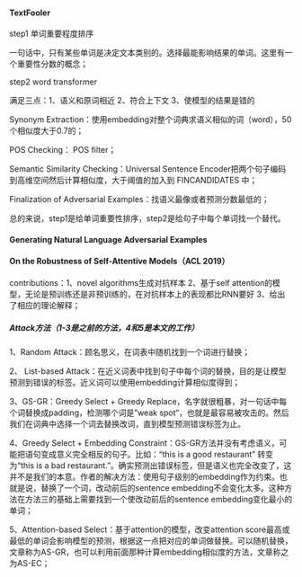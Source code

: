 #### TextFooler

step1 单词重要程度排序

一句话中，只有某些单词是决定文本类别的。选择最能影响结果的单词。这里有一个重要性分数的概念；

step2 word transformer

满足三点：1、语义和原词相近	2、符合上下文	3、使模型的结果是错的

Synonym Extraction：使用embedding对整个词典求语义相似的词（word），50个相似度大于0.7的；

POS Checking： POS filter；

Semantic Similarity Checking：Universal Sentence Encoder把两个句子编码到高维空间然后计算相似度，大于阈值的加入到 FINCANDIDATES 中；

Finalization of Adversarial Examples：找语义最像或者预测分数最低的；

总的来说，step1是给单词重要性排序，step2是给句子中每个单词找一个替代。

#### Generating Natural Language Adversarial Examples



#### On the Robustness of Self-Attentive Models（ACL 2019）

contributions：1、novel algorithms生成对抗样本 2、基于self attention的模型，无论是预训练还是非预训练的，在对抗样本上的表现都比RNN要好 3、给出了相应的理论解释；

##### Attack方法（1-3是之前的方法，4和5是本文的工作）

1、Random Attack：顾名思义，在词表中随机找到一个词进行替换；

2、 List-based Attack：在近义词表中找到句子中每个词的替换，目的是让模型预测到错误的标签。近义词可以使用embedding计算相似度得到；

3、GS-GR：Greedy Select + Greedy Replace，名字就很粗暴，对一句话中每个词替换成padding，检测哪个词是”weak spot“，也就是最容易被攻击的。然后我们在词典中选择一个词去替换改词，直到模型预测错误标签为止。

4、Greedy Select + Embedding Constraint：GS-GR方法并没有考虑语义，可能把语句变成意义完全相反的句子。比如：“this is a good restaurant” 转变为“this is a bad restaurant.”。确实预测出错误标签，但是语义也完全改变了，这并不是我们的本意。作者的解决方法：使用句子级别的embedding作为约束。也就是说，替换了一个词，改动前后的sentence embedding不会变化太多。这种方法在方法三的基础上需要找到一个使改动前后的sentence embedding变化最小的单词；

5、Attention-based Select：基于attention的模型，改变attention score最高或最低的单词会影响模型的预测，根据这一点把对应的单词做替换。可以随机替换，文章称为AS-GR，也可以利用前面那种计算embedding相似度的方法，文章称之为AS-EC；